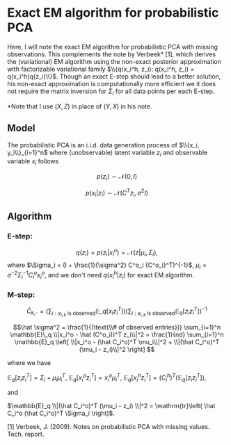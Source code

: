 # Exact EM algorithm for probabilistic PCA


Here, I will note the exact EM algorithm for probabilistic PCA with missing observations. This complements the note by Verbeek* [1], which derives the (variational) EM algorithm using the non-exact posterior approximation with factorizable variational family $\\{q(x_i^h, z_i): q(x_i^h, z_i) = q(x_i^h)q(z_i)\\}$. Though an exact E-step should lead to a better solution, his non-exact approximation is computationally more efficient we it does not require the matrix inversion for $\Sigma_i$ for all data points per each E-step.

*Note that I use $(X, Z)$ in place of $(Y, X)$ in his note.


## Model

The probabilistic PCA is an i.i.d. data generation process of $\\{x_i, y_i\\}_{i=1}^n$ where (unobservable) latent variable $z_i$ and observable variable $x_i$ follows

$$p(z_i) \sim \mathcal{N}(0, I)$$

$$p(x_i|z_i) \sim \mathcal{N}(C^T z_i, \sigma^2 I)$$


## Algorithm

### E-step:

$$q(z_i) = p(z_i|x^o_i) = \mathcal{N}(z| \mu_i, \Sigma_i),$$
where
$\Sigma_i = (I + \frac{1}{\sigma^2} C^o_i {C^o_i}^T)^{-1}$,
$\mu_i = \sigma^{-2} \Sigma_i^{-1}C_i^o x^o_i$,
and we don't need $q(x_i^h|z_i)$ for exact EM algorithm. 

### M-step:

$$\hat C_{k, \cdot} = 
\left(\sum_{i: x_{i, k}\text{ is observed}} \mathbb{E}\_q [x_iz_i^T] \right) 
\left(\sum_{i: x_{i, k}\text{ is observed}} \mathbb{E}_q [z_iz_i^T] \right)^{-1}
$$

$$\hat \sigma^2
= \frac{1}{(\text{\\# of observed entries})} \sum_{i=1}^n \mathbb{E}\_q \\|x_i^o - \hat (C^o_i))^T z_i\\|^2 
= \frac{1}{nd} \sum_{i=1}^n \mathbb{E}_q \left[
    \\|x_i^o - (\hat C_i^o)^T \mu_i\\|^2
    + \\|(\hat C_i^o)^T (\mu_i -  z_i)\\|^2
\right]
$$

where we have

$\mathbb{E}_q[z_i z_i^T] = \Sigma_i + \mu_i \mu_i^T$, 
$\mathbb{E}_q[x_i^o z_i^T] = x_i^o \mu_i^T$,
$\mathbb{E}_q[x_i^h z_i^T] = (C^h_i)^T\left(\mathbb{E}_q[z_i z_i^T]\right)$,

and 

$\mathbb{E}_q \\|(\hat C_i^o)^T (\mu_i -  z_i) \\|^2 
= \mathrm{tr}\left( \hat C_i^o (\hat C_i^o)^T \Sigma_i \right)$.


[1] Verbeek, J. (2009). Notes on probabilistic PCA with missing values. Tech. report.
